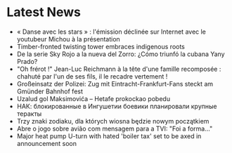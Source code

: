 # Latest News
-  « Danse avec les stars » : l'émission déclinée sur Internet avec le youtubeur Michou à la présentation
-  Timber-fronted twisting tower embraces indigenous roots
-  De la serie Sky Rojo a la nueva del Zorro: ¿Cómo triunfó la cubana Yany Prado?
-  "Oh frérot !" Jean-Luc Reichmann à la tête d'une famille recomposée : chahuté par l'un de ses fils, il le recadre vertement !
-  Großeinsatz der Polizei: Zug mit Eintracht-Frankfurt-Fans steckt am Gmünder Bahnhof fest
-  Uzalud gol Maksimovića – Hetafe prokockao pobedu
-  НАК: блокированные в Ингушетии боевики планировали крупные теракты
-  Trzy znaki zodiaku, dla których wiosna będzie nowym początkiem
-  Abre o jogo sobre avião com mensagem para a TVI: "Foi a forma..."
-  Major heat pump U-turn with hated 'boiler tax' set to be axed in announcement soon

